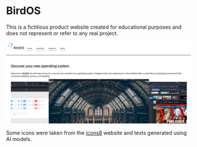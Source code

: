 # BirdOS

This is a fictitious product website created for educational purposes and does not represent or refer to any real project. 

<img src="./img/screenshots/Screenshot_1.png">

Some icons were taken from the <a href="https://icons8.com/" target="_blank">icons8</a> website and texts generated using AI models.